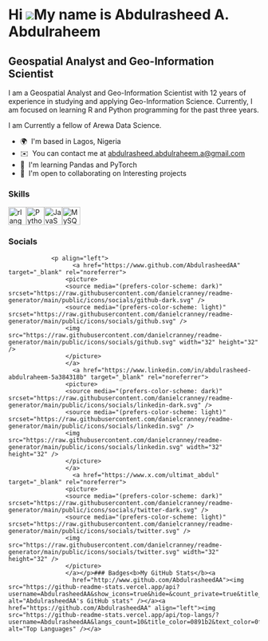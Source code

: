 Hi ![](https://user-images.githubusercontent.com/18350557/176309783-0785949b-9127-417c-8b55-ab5a4333674e.gif)My name is Abdulrasheed A. Abdulraheem
===================================================================================================================================================

Geospatial Analyst and Geo-Information Scientist
------------------------------------------------

I am a Geospatial Analyst and Geo-Information Scientist with 12 years of experience in studying and applying Geo-Information Science. Currently, I am focused on learning R and Python programming for the past three years.

I am Currently a fellow of Arewa Data Science.

*   🌍  I'm based in Lagos, Nigeria
*   ✉️  You can contact me at [abdulrasheed.abdulraheem.a@gmail.com](mailto:abdulrasheed.abdulraheem.a@gmail.com)
*   🧠  I'm learning Pandas and PyTorch
*   🤝  I'm open to collaborating on Interesting projects

### Skills 
<p align="left">
<a href="https://www.r-project.org/" target="_blank" rel="noreferrer"><img src="https://raw.githubusercontent.com/danielcranney/readme-generator/main/public/icons/skills/rlang-colored.svg" width="36" height="36" alt="rlang" /></a><a href="https://www.python.org/" target="_blank" rel="noreferrer"><img src="https://raw.githubusercontent.com/danielcranney/readme-generator/main/public/icons/skills/python-colored.svg" width="36" height="36" alt="Python" /></a><a href="https://developer.mozilla.org/en-US/docs/Web/JavaScript" target="_blank" rel="noreferrer"><img src="https://raw.githubusercontent.com/danielcranney/readme-generator/main/public/icons/skills/javascript-colored.svg" width="36" height="36" alt="JavaScript" /></a><a href="https://www.mysql.com/" target="_blank" rel="noreferrer"><img src="https://raw.githubusercontent.com/danielcranney/readme-generator/main/public/icons/skills/mysql-colored.svg" width="36" height="36" alt="MySQL" /></a>
                    </p>
                    
### Socials
                  
                  
                <p align="left">
                      <a href="https://www.github.com/AbdulrasheedAA" target="_blank" rel="noreferrer">
                    <picture>
                    <source media="(prefers-color-scheme: dark)" srcset="https://raw.githubusercontent.com/danielcranney/readme-generator/main/public/icons/socials/github-dark.svg" />
                    <source media="(prefers-color-scheme: light)" srcset="https://raw.githubusercontent.com/danielcranney/readme-generator/main/public/icons/socials/github.svg" />
                    <img src="https://raw.githubusercontent.com/danielcranney/readme-generator/main/public/icons/socials/github.svg" width="32" height="32" />
                    </picture>
                    </a>
                      <a href="https://www.linkedin.com/in/abdulrasheed-abdulraheem-5a384318b" target="_blank" rel="noreferrer">
                    <picture>
                    <source media="(prefers-color-scheme: dark)" srcset="https://raw.githubusercontent.com/danielcranney/readme-generator/main/public/icons/socials/linkedin-dark.svg" />
                    <source media="(prefers-color-scheme: light)" srcset="https://raw.githubusercontent.com/danielcranney/readme-generator/main/public/icons/socials/linkedin.svg" />
                    <img src="https://raw.githubusercontent.com/danielcranney/readme-generator/main/public/icons/socials/linkedin.svg" width="32" height="32" />
                    </picture>
                    </a>
                      <a href="https://www.x.com/ultimat_abdul" target="_blank" rel="noreferrer">
                    <picture>
                    <source media="(prefers-color-scheme: dark)" srcset="https://raw.githubusercontent.com/danielcranney/readme-generator/main/public/icons/socials/twitter-dark.svg" />
                    <source media="(prefers-color-scheme: light)" srcset="https://raw.githubusercontent.com/danielcranney/readme-generator/main/public/icons/socials/twitter.svg" />
                    <img src="https://raw.githubusercontent.com/danielcranney/readme-generator/main/public/icons/socials/twitter.svg" width="32" height="32" />
                    </picture>
                    </a></p>### Badges<b>My GitHub Stats</b><a
                      href="http://www.github.com/AbdulrasheedAA"><img src="https://github-readme-stats.vercel.app/api?username=AbdulrasheedAA&show_icons=true&hide=&count_private=true&title_color=0891b2&text_color=0f172a&icon_color=22c55e&bg_color=ffffff&hide_border=true&show_icons=true" alt="AbdulrasheedAA's GitHub stats" /></a><a href="https://github.com/AbdulrasheedAA" align="left"><img src="https://github-readme-stats.vercel.app/api/top-langs/?username=AbdulrasheedAA&langs_count=10&title_color=0891b2&text_color=0f172a&icon_color=22c55e&bg_color=ffffff&hide_border=true&locale=en&custom_title=Top%20%Languages" alt="Top Languages" /></a>
